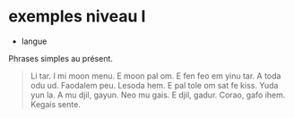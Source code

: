 # exemples niveau I
- langue

Phrases simples au présent.

> Li tar.
> I mi moon menu.
> E moon pal om.
> E fen feo em yinu tar.
> A toda odu ud.
> Faodalem peu.
> Lesoda hem.
> E pal tole om sat fe kiss.
> Yuda yun la.
> A mu djil, gayun.
> Neo mu gais.
> E djil, gadur.
> Corao, gafo ihem.
> Kegais sente.